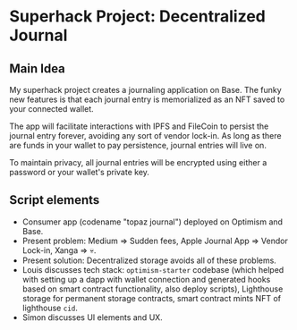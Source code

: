 # Superhack Project: Decentralized Journal

## Main Idea

My superhack project creates a journaling application on Base.  The funky new features is that each journal entry is memorialized as an NFT saved to your connected wallet.

The app will facilitate interactions with IPFS and FileCoin to persist the journal entry forever, avoiding any sort of vendor lock-in.  As long as there are funds in your wallet to pay persistence, journal entries will live on.

To maintain privacy, all journal entries will be encrypted using either a password or your wallet's private key.

## Script elements

* Consumer app (codename "topaz journal") deployed on Optimism and Base.
* Present problem: Medium => Sudden fees, Apple Journal App => Vendor Lock-in, Xanga => :skull:.
* Present solution: Decentralized storage avoids all of these problems.
* Louis discusses tech stack: `optimism-starter` codebase (which helped with setting up a dapp with wallet connection and generated hooks based on smart contract functionality, also deploy scripts), Lighthouse storage for permanent storage contracts, smart contract mints NFT of lighthouse `cid`.
* Simon discusses UI elements and UX.
